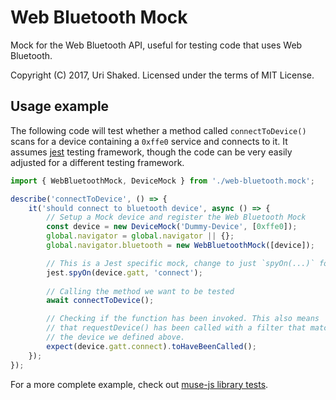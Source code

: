 # Web Bluetooth Mock

Mock for the Web Bluetooth API, useful for testing code that uses Web Bluetooth.

Copyright (C) 2017, Uri Shaked. Licensed under the terms of MIT License.

## Usage example

The following code will test whether a method called `connectToDevice()`
scans for a device containing a `0xffe0` service and connects to it. 
It assumes [jest](https://facebook.github.io/jest/) testing framework, though the code
can be very easily adjusted for a different testing framework.

```javascript
import { WebBluetoothMock, DeviceMock } from './web-bluetooth.mock';

describe('connectToDevice', () => {
	it('should connect to bluetooth device', async () => {
		// Setup a Mock device and register the Web Bluetooth Mock
        const device = new DeviceMock('Dummy-Device', [0xffe0]);
        global.navigator = global.navigator || {};
		global.navigator.bluetooth = new WebBluetoothMock([device]);

		// This is a Jest specific mock, change to just `spyOn(...)` for Jasmine
		jest.spyOn(device.gatt, 'connect');
		
		// Calling the method we want to be tested
		await connectToDevice();

		// Checking if the function has been invoked. This also means
		// that requestDevice() has been called with a filter that matches
		// the device we defined above.
		expect(device.gatt.connect).toHaveBeenCalled();
	});
});
```

For a more complete example, check out [muse-js library tests](https://github.com/urish/muse-js/blob/master/src/muse.spec.ts).
